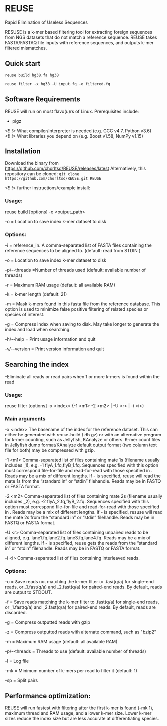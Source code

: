 # REUSE
Rapid Elimination of Useless Sequences

RESUSE is a k-mer based filtering tool for extracting foreign sequences from NGS datasets that do not match a reference sequence.
REUSE takes FASTA/FASTAQ file inputs with reference sequences, and outputs k-mer filtered mismatches.


## Quick start
`reuse build hg38.fa hg38`

`reuse filter -x hg38 -U input.fq -o filtered.fq`


## Software Requirements
REUSE will run on most flavo(u)rs of Linux. Prerequisites include:
- pigz

<!!!!> What compiler/interpreter is needed (e.g. GCC v4.7, Python v3.6)<marked>
<!!!!> What libraries you depend on (e.g. Boost v1.58, NumPy v1.15)


## Installation
Download the binary from https://github.com/chorltsd/REUSE/releases/latest
Alternatively, this repository can be cloned:
`git clone https://github.com/chorltsd/REUSE.git REUSE`

<!!!!> further instructions/example install:
### Usage:
reuse build [options] -o \<output_path\>

-o = Location to save index k-mer dataset to disk


### Options:
-i = reference_in.  A comma-separated list of FASTA files containing the reference sequences to be aligned to.  (default: read from STDIN )

-o = Location to save index k-mer dataset to disk

-p/--threads =Number of threads used (default: available number of threads)

-r = Maximum RAM usage (default: all available RAM)

-k = k-mer length (default: 21)

-m = Mask k-mers found in this fasta file from the reference database. This option is used to minimize false positive filtering of related species or species of interest.

-g = Compress index when saving to disk. May take longer to generate the index and load when searching.

-h/--help = Print usage information and quit

-v/--version = Print version information and quit



## Searching the index
-Eliminate all reads or read pairs when 1 or more k-mers is found within the read

### Usage:
reuse filter [options] -x \<index\> \{-1 \<m1\> -2 \<m2\> | -U \<r\> | -i \<i\>\}

### Main arguments
-x \<index\>
The basename of the index for the reference dataset. This can either be generated with reuse-build (.db.gz) or with an alternative program for k-mer counting, such as Jellyfish, KAnalyze or others. K-mer count files in Jellyfish dump format/KAnalyze default output format (two column text file for both) may be compressed with gzip.

-1 \<m1\>
Comma-separated list of files containing mate 1s (filename usually includes _1), e.g. -1 flyA_1.fq,flyB_1.fq. Sequences specified with this option must correspond file-for-file and read-for-read with those specified in <m2>. Reads may be a mix of different lengths. If - is specified, reuse will read the mate 1s from the “standard in” or “stdin” filehandle. Reads may be in FASTQ or FASTA format.

-2 \<m2\>
Comma-separated list of files containing mate 2s (filename usually includes _2), e.g. -2 flyA_2.fq,flyB_2.fq. Sequences specified with this option must correspond file-for-file and read-for-read with those specified in <m1>. Reads may be a mix of different lengths. If - is specified, resuse will read the mate 2s from the “standard in” or “stdin” filehandle. Reads may be in FASTQ or FASTA format.

-U \<r\>
Comma-separated list of files containing unpaired reads to be aligned, e.g. lane1.fq,lane2.fq,lane3.fq,lane4.fq. Reads may be a mix of different lengths. If - is specified, reuse gets the reads from the “standard in” or “stdin” filehandle. Reads may be in FASTQ or FASTA format.
  
-i \<i\>
Comma-separated list of files containing interleaved reads. 


### Options:
-o <output> = Save reads not matching the k-mer filter to <output>.fast(q/a) for single-end reads, or <output>_1.fast(q/a) and <output>_2.fast(q/a) for paired-end reads. By default, reads are output to STDOUT.
  
-f <filtered> = Save reads matching the k-mer filter to <filtered>.fast(q/a) for single-end reads, or <filtered>_1.fast(q/a) and <filtered>_2.fast(q/a) for paired-end reads. By default, reads are discarded.
  
-g = Compress outputted reads with gzip

-z <command> = Compress outputted reads with alternate command, such as "bzip2"

-m = Maximum RAM usage (default: all available RAM)

-p/--threads = Threads to use (default: available number of threads)

-l <log> = Log file
  
-mk = Minimum number of k-mers per read to filter it (default: 1)

-sp = Split pairs


## Performance optimization:
REUSE will run fastest with filtering after the first k-mer is found (-mk 1), maximum thread and RAM usage, and a lower k-mer size. Lower k-mer sizes reduce the index size but are less accurate at differentiating species.
